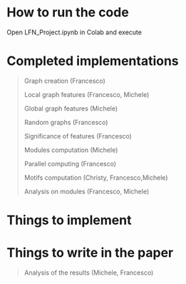 # How to run the code
Open LFN_Project.ipynb in Colab and execute
# Completed implementations
> Graph creation            (Francesco)
> 
> Local graph features      (Francesco, Michele)
> 
> Global graph features     (Michele)
> 
> Random graphs             (Francesco)
> 
> Significance of features  (Francesco)
>
> Modules computation       (Michele)
> 
> Parallel computing        (Francesco)
>
> Motifs computation        (Christy, Francesco,Michele)
>
> Analysis on modules       (Francesco, Michele)
# Things to implement

# Things to write in the paper
> Analysis of the results   (Michele, Francesco)
